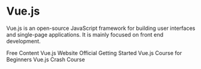 <DedicatedRoadmap 
  href='/vue'
  title='Vue Roadmap'
  description='Click to check the detailed Vue Roadmap.'
/>

# Vue.js

Vue.js is an open-source JavaScript framework for building user interfaces and single-page applications. It is mainly focused on front end development.

<ResourceGroupTitle>Free Content</ResourceGroupTitle>
<BadgeLink colorScheme='blue' badgeText='Framework Website' href='https://vuejs.org/'>Vue.js Website</BadgeLink>
<BadgeLink colorScheme='blue' badgeText='Official Docs' href='https://vuejs.org/v2/guide/'>Official Getting Started</BadgeLink>
<BadgeLink badgeText='Course' colorScheme='green' href='https://www.youtube.com/watch?v=FXpIoQ_rT_c'>Vue.js Course for Beginners</BadgeLink>
<BadgeLink badgeText='Course' colorScheme='green' href='https://www.youtube.com/watch?v=qZXt1Aom3Cs'>Vue.js Crash Course</BadgeLink>